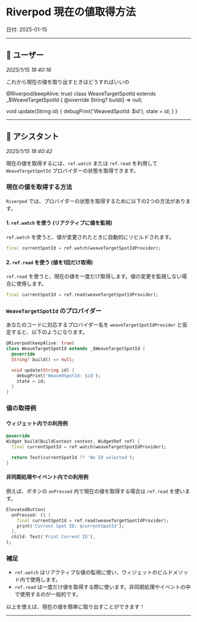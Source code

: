 # Riverpod 現在の値取得方法

日付: 2025-01-15

---

## 👤 ユーザー
*2025/1/15 18:40:16*

これから現在の値を取り出すときはどうすればいいの

@Riverpod(keepAlive: true)
class WeaveTargetSpotId extends \_$WeaveTargetSpotId {
  @override
  String? build() =&gt; null;

  void update(String id) {
    debugPrint('WeavedSpotId: $id');
    state = id;
  }
}

---

## 🤖 アシスタント
*2025/1/15 18:40:42*

現在の値を取得するには、`ref.watch` または `ref.read` を利用して `WeaveTargetSpotId` プロバイダーの状態を取得できます。

### 現在の値を取得する方法
`Riverpod` では、プロバイダーの状態を取得するために以下の2つの方法があります。

#### 1. **`ref.watch` を使う (リアクティブに値を監視)**
`ref.watch` を使うと、値が変更されたときに自動的にリビルドされます。

```dart
final currentSpotId = ref.watch(weaveTargetSpotIdProvider);
```

#### 2. **`ref.read` を使う (値を1回だけ取得)**
`ref.read` を使うと、現在の値を一度だけ取得します。値の変更を監視しない場合に使用します。

```dart
final currentSpotId = ref.read(weaveTargetSpotIdProvider);
```

### `WeaveTargetSpotId` のプロバイダー
あなたのコードに対応するプロバイダー名を `weaveTargetSpotIdProvider` と仮定すると、以下のようになります。

```dart
@Riverpod(keepAlive: true)
class WeaveTargetSpotId extends _$WeaveTargetSpotId {
  @override
  String? build() => null;

  void update(String id) {
    debugPrint('WeavedSpotId: $id');
    state = id;
  }
}
```

### 値の取得例

#### ウィジェット内での利用例

```dart
@override
Widget build(BuildContext context, WidgetRef ref) {
  final currentSpotId = ref.watch(weaveTargetSpotIdProvider);

  return Text(currentSpotId ?? 'No ID selected');
}
```

#### 非同期処理やイベント内での利用例
例えば、ボタンの `onPressed` 内で現在の値を取得する場合は `ref.read` を使います。

```dart
ElevatedButton(
  onPressed: () {
    final currentSpotId = ref.read(weaveTargetSpotIdProvider);
    print('Current Spot ID: $currentSpotId');
  },
  child: Text('Print Current ID'),
);
```

### 補足
- `ref.watch` はリアクティブな値の監視に使い、ウィジェットのビルドメソッド内で使用します。
- `ref.read` は一度だけ値を取得する際に使います。非同期処理やイベントの中で使用するのが一般的です。

以上を使えば、現在の値を簡単に取り出すことができます！

---
